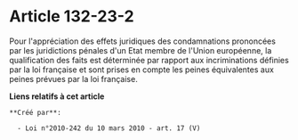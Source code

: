 # Article 132-23-2

Pour l'appréciation des effets juridiques des condamnations prononcées par les juridictions pénales d'un Etat membre de
l'Union européenne, la qualification des faits est déterminée par rapport aux incriminations définies par la loi française et
sont prises en compte les peines équivalentes aux peines prévues par la loi française.

**Liens relatifs à cet article**

	**Créé par**:

	  - Loi n°2010-242 du 10 mars 2010 - art. 17 (V)
